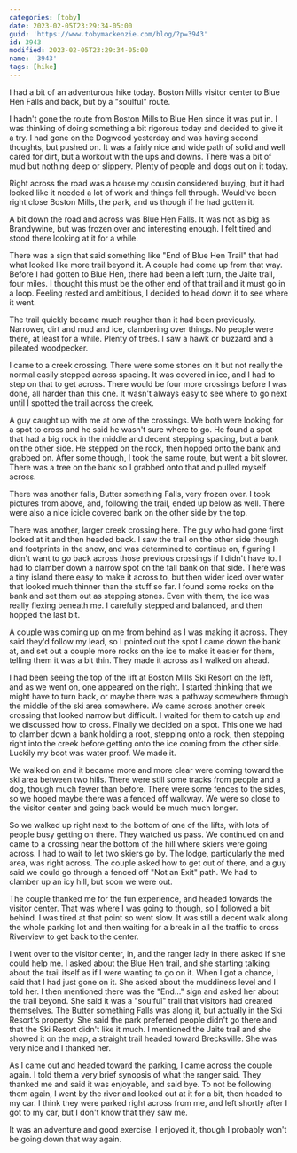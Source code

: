 ```yaml
---
categories: [toby]
date: 2023-02-05T23:29:34-05:00
guid: 'https://www.tobymackenzie.com/blog/?p=3943'
id: 3943
modified: 2023-02-05T23:29:34-05:00
name: '3943'
tags: [hike]
---
```


I had a bit of an adventurous hike today.  Boston Mills visitor center to Blue Hen Falls and back, but by a "soulful" route.

<!--more-->

I hadn't gone the route from Boston Mills to Blue Hen since it was put in.  I was thinking of doing something a bit rigorous today and decided to give it a try.  I had gone on the Dogwood yesterday and was having second thoughts, but pushed on.  It was a fairly nice and wide path of solid and well cared for dirt, but a workout with the ups and downs.  There was a bit of mud but nothing deep or slippery.  Plenty of people and dogs out on it today.

Right across the road was a house my cousin considered buying, but it had looked like it needed a lot of work and things fell through.  Would've been right close Boston Mills, the park, and us though if he had gotten it.

A bit down the road and across was Blue Hen Falls.  It was not as big as Brandywine, but was frozen over and interesting enough.  I felt tired and stood there looking at it for a while.

There was a sign that said something like "End of Blue Hen Trail" that had what looked like more trail beyond it.  A couple had come up from that way.  Before I had gotten to Blue Hen, there had been a left turn, the Jaite trail, four miles.  I thought this must be the other end of that trail and it must go in a loop.  Feeling rested and ambitious, I decided to head down it to see where it went.

The trail quickly became much rougher than it had been previously.  Narrower, dirt and mud and ice, clambering over things.  No people were there, at least for a while.  Plenty of trees.  I saw a hawk or buzzard and a pileated woodpecker.

I came to a creek crossing.  There were some stones on it but not really the normal easily stepped across spacing.  It was covered in ice, and I had to step on that to get across.  There would be four more crossings before I was done, all harder than this one.  It wasn't always easy to see where to go next until I spotted the trail across the creek.

A guy caught up with me at one of the crossings.  We both were looking for a spot to cross and he said he wasn't sure where to go.  He found a spot that had a big rock in the middle and decent stepping spacing, but a bank on the other side.  He stepped on the rock, then hopped onto the bank and grabbed on.  After some though, I took the same route, but went a bit slower.  There was a tree on the bank so I grabbed onto that and pulled myself across.

There was another falls, Butter something Falls, very frozen over.  I took pictures from above, and, following the trail, ended up below as well.  There were also a nice icicle covered bank on the other side by the top.

There was another, larger creek crossing here.  The guy who had gone first looked at it and then headed back.  I saw the trail on the other side though and footprints in the snow, and was determined to continue on, figuring I didn't want to go back across those previous crossings if I didn't have to.  I had to clamber down a narrow spot on the tall bank on that side.  There was a tiny island there easy to make it across to, but then wider iced over water that looked much thinner than the stuff so far.  I found some rocks on the bank and set them out as stepping stones.  Even with them, the ice was really flexing beneath me.  I carefully stepped and balanced, and then hopped the last bit.

A couple was coming up on me from behind as I was making it across.  They said they'd follow my lead, so I pointed out the spot I came down the bank at, and set out a couple more rocks on the ice to make it easier for them, telling them it was a bit thin.  They made it across as I walked on ahead.

I had been seeing the top of the lift at Boston Mills Ski Resort on the left, and as we went on, one appeared on the right.  I started thinking that we might have to turn back, or maybe there was a pathway somewhere through the middle of the ski area somewhere.  We came across another creek crossing that looked narrow but difficult.  I waited for them to catch up and we discussed how to cross.  Finally we decided on a spot.  This one we had to clamber down a bank holding a root, stepping onto a rock, then stepping right into the creek before getting onto the ice coming from the other side.  Luckily my boot was water proof.  We made it.

We walked on and it became more and more clear were coming toward the ski area between two hills.  There were still some tracks from people and a dog, though much fewer than before.  There were some fences to the sides, so we hoped maybe there was a fenced off walkway.  We were so close to the visitor center and going back would be much much longer.

So we walked up right next to the bottom of one of the lifts, with lots of people busy getting on there.  They watched us pass.  We continued on and came to a crossing near the bottom of the hill where skiers were going across.  I had to wait to let two skiers go by.  The lodge, particularly the med area, was right across.  The couple asked how to get out of there, and a guy said we could go through a fenced off "Not an Exit" path.  We had to clamber up an icy hill, but soon we were out.

The couple thanked me for the fun experience, and headed towards the visitor center.  That was where I was going to though, so I followed a bit behind.  I was tired at that point so went slow.  It was still a decent walk along the whole parking lot and then waiting for a break in all the traffic to cross Riverview to get back to the center.

I went over to the visitor center, in, and the ranger lady in there asked if she could help me.  I asked about the Blue Hen trail, and she starting talking about the trail itself as if I were wanting to go on it.  When I got a chance, I said that I had just gone on it.  She asked about the muddiness level and I told her.  I then mentioned there was the "End…" sign and asked her about the trail beyond.  She said it was a "soulful" trail that visitors had created themselves.  The Butter something Falls was along it, but actually in the Ski Resort's property.  She said the park preferred people didn't go there and that the Ski Resort didn't like it much.  I mentioned the Jaite trail and she showed it on the map, a straight trail headed toward Brecksville.  She was very nice and I thanked her.

As I came out and headed toward the parking, I came across the couple again.  I told them a very brief synopsis of what the ranger said.  They thanked me and said it was enjoyable, and said bye.  To not be following them again, I went by the river and looked out at it for a bit, then headed to my car.  I think they were parked right across from me, and left shortly after I got to my car, but I don't know that they saw me.

It was an adventure and good exercise.  I enjoyed it, though I probably won't be going down that way again.
